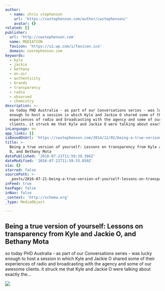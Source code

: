 ```yaml
---
author:
  - name: chris stephenson
    url: 'https://cwstephenson.com/author/cwstephenson/'
    avatar: {}
related: []
publisher:
  url: 'http://cwstephenson.com'
  name: MEDIATION
  favicon: 'https://s2.wp.com/i/favicon.ico'
  domain: cwstephenson.com
keywords:
  - kyle
  - jackie
  - bethany
  - on-air
  - authenticity
  - brands
  - transparency
  - radio
  - observed
  - chemistry
description: >-
  so today PHD Australia - as part of our Conversations series - was lucky
  enough to host a session in which Kyle and Jackie O shared some of their
  experiences of radio and broadcasting with the agency and some of our awesome
  clients. it struck me that Kyle and Jackie O were talking about exactly the...
inLanguage: en
app_links: []
isBasedOnUrl: 'https://cwstephenson.com/2014/12/02/being-a-true-version-of-yourself/'
title: >-
  Being a true version of yourself: Lessons on transparency from Kyle and Jackie
  O, and Bethany Mota
datePublished: '2016-07-21T11:59:39.366Z'
dateModified: '2016-07-21T11:59:33.850Z'
via: {}
starred: false
sourcePath: >-
  _posts/2016-07-21-being-a-true-version-of-yourself-lessons-on-transparency-fr.md
inFeed: true
hasPage: false
inNav: false
_context: 'http://schema.org'
_type: MediaObject

---
```

<article style=""><h1>Being a true version of yourself: Lessons on transparency from Kyle and Jackie O, and Bethany Mota</h1><p>so today PHD Australia - as part of our Conversations series - was lucky enough to host a session in which Kyle and Jackie O shared some of their experiences of radio and broadcasting with the agency and some of our awesome clients. it struck me that Kyle and Jackie O were talking about exactly the...</p><img src="https://cwstephenson.files.wordpress.com/2014/12/chris-and-the-bethster.jpg?w=470&amp;h=611" /></article>